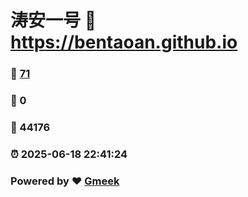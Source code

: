 # 涛安一号 :link: https://bentaoan.github.io 
### :page_facing_up: [71](https://bentaoan.github.io/tag.html) 
### :speech_balloon: 0 
### :hibiscus: 44176 
### :alarm_clock: 2025-06-18 22:41:24 
### Powered by :heart: [Gmeek](https://github.com/Meekdai/Gmeek)
